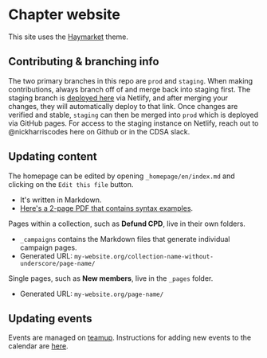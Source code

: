 # Chapter website

This site uses the [Haymarket](https://github.com/ChicagoDSA/haymarket) theme.

## Contributing & branching info

The two primary branches in this repo are `prod` and `staging`. When making contributions, always branch off of and merge back into staging first. The staging branch is [deployed here](https://cdsa-staging.netlify.app/) via Netlify, and after merging your changes, they will automatically deploy to that link. Once changes are verified and stable, `staging` can then be merged into `prod` which is deployed via GitHub pages. For access to the staging instance on Netlify, reach out to @nickharriscodes here on Github or in the CDSA slack. 

## Updating content

The homepage can be edited by opening `_homepage/en/index.md` and clicking on the `Edit this file` button.
- It's written in Markdown.
- [Here's a 2-page PDF that contains syntax examples](https://guides.github.com/pdfs/markdown-cheatsheet-online.pdf).

Pages within a collection, such as **Defund CPD**, live in their own folders.
- `_campaigns` contains the Markdown files that generate individual campaign pages.
- Generated URL: `my-website.org/collection-name-without-underscore/page-name/`

Single pages, such as **New members**, live in the `_pages` folder.
- Generated URL: `my-website.org/page-name/`

## Updating events

Events are managed on [teamup](https://www.teamup.com/). Instructions for adding new events to the calendar are [here](https://docs.google.com/document/d/1uzYh-cazDNuoNRhTttrvU-iuDkyXXDf7thJbU5oBWIg).
